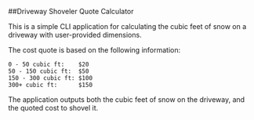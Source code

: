 ##Driveway Shoveler Quote Calculator

This is a simple CLI application for calculating the cubic feet of snow
on a driveway with user-provided dimensions.

The cost quote is based on the following information:

```
0 - 50 cubic ft:    $20  
50 - 150 cubic ft:  $50  
150 - 300 cubic ft: $100  
300+ cubic ft:      $150  
```

The application outputs both the cubic feet of snow on the driveway,
and the quoted cost to shovel it.
